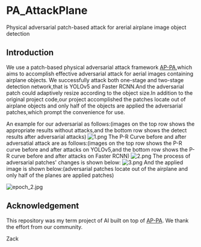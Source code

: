 # PA_AttackPlane
Physical adversarial patch-based attack for arerial airplane image object detection

## Introduction
We use a patch-based physical adversarial attack framework [AP-PA]([https://github.com/JiaweiLian/AP-PA](https://github.com/JiaweiLian/AP-PA)),which aims to accomplish effective adversarial attack for aerial images containing airplane objects.
We successfully attack both one-stage and two-stage detection network,that is YOLOv5 and Faster RCNN.And the adversarial patch could adaptively resize according to the object size.In addition to the original project code,our project accomplished the patches locate out of airplane objects and only half of the objects are applied the adversarial patches,which prompt the convenience for use.

An example for our adversarial as follows:(images on the top row shows the appropriate results without attacks,and the bottom row shows the detect results after adversarial attacks)
![1.png](https://img2.imgtp.com/2024/03/11/ESgYed5c.png)
The P-R Curve before and after adversatial attack are as follows:(images on the top row shows the P-R curve before and after attacks on YOLOv5,and the bottom row shows the P-R curve before and after attacks on Faster RCNN)
![2.png](https://img2.imgtp.com/2024/03/11/H3cTV1r6.png)
The process of adversarial patches' changes is shown below:
![3.png](https://img2.imgtp.com/2024/03/11/iCUPpoz7.png)
And the applied image is shown below:(adversarial patches locate out of the airplane and only half of the planes are applied patches)

![epoch_2.jpg](https://img2.imgtp.com/2024/03/11/5oEtaSBa.jpg)

## Acknowledgement
This repository was my term project of AI built on top of [AP-PA]([https://github.com/JiaweiLian/AP-PA](https://github.com/JiaweiLian/AP-PA)). We thank the effort from our community.

Zack
